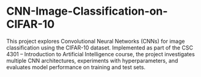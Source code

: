 # CNN-Image-Classification-on-CIFAR-10
This project explores Convolutional Neural Networks (CNNs) for image classification using the CIFAR-10 dataset. Implemented as part of the CSC 4301 – Introduction to Artificial Intelligence course, the project investigates multiple CNN architectures, experiments with hyperparameters, and evaluates model performance on training and test sets. 
